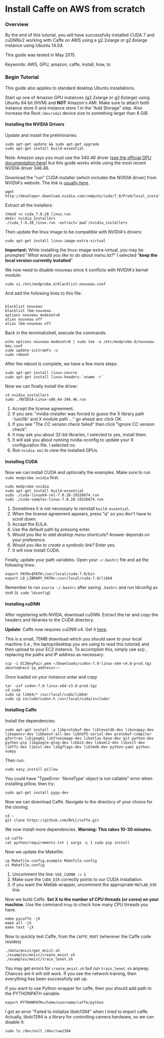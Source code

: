 # Install Caffe on AWS from scratch

### Overview

By the end of this tutorial, you will have successfully installed CUDA 7 and cuDNNv2 working with Caffe on AWS using a g2.2xlarge or g2.8xlarge instance using Ubuntu 14.04.

This guide was tested in May 2015.

Keywords: AWS, GPU, amazon, caffe, install, how, to

### Begin Tutorial

This guide also applies to standard desktop Ubuntu installations.

Start up one of Amazon GPU instances (g2.2xlarge or g2.8xlarge) using Ubuntu 64 bit (HVM) and **NOT** Amazon's AMI. Make sure to attach both instance store 0 and instance store 1 in the "Add Storage" step. Also increase the Root `/dev/sda1` device size to something larger than 8 GiB.

#### Installing the NVIDIA Drivers
Update and install the preliminaries:
```Shell
sudo apt-get update && sudo apt-get upgrade
sudo apt-get install build-essential
```

Note: Amazon says you must use the 340.46 driver ([see the official GPU documentation here](http://docs.aws.amazon.com/AWSEC2/latest/UserGuide/using_cluster_computing.html)) but this guide works while using the most recent NVIDIA driver 346.46.

Download the "run" CUDA installer (which includes the NVIDIA driver) from NVIDIA's website. The link is [usually here](https://developer.nvidia.com/cuda-downloads).
```
wget http://developer.download.nvidia.com/compute/cuda/7_0/Prod/local_installers/cuda_7.0.28_linux.run
```

Extract all the installers:
```Shell
chmod +x cuda_7.0.28_linux.run
mkdir nvidia_installers
./cuda_7.0.28_linux.run -extract=`pwd`/nvidia_installers
```

Then update the linux image to be compatible with NVIDIA's drivers:
```
sudo apt-get install linux-image-extra-virtual
```
**Important:** While installing the linux-image-extra-virtual, you may be prompted "*What would you like to do about menu.lst?*" I selected "**keep the local version currently installed**"

We now need to disable nouveau since it conflicts with NVIDIA's kernel module:
```Shell
sudo vi /etc/modprobe.d/blacklist-nouveau.conf
```

And add the following lines to this file:
```Shell

blacklist nouveau
blacklist lbm-nouveau
options nouveau modeset=0
alias nouveau off
alias lbm-nouveau off
```
Back in the terminal/shell, execute the commands:
```Shell
echo options nouveau modeset=0 | sudo tee -a /etc/modprobe.d/nouveau-kms.conf
sudo update-initramfs -u
sudo reboot
```

After the reboot is complete, we have a few more steps:
```Shell
sudo apt-get install linux-source
sudo apt-get install linux-headers-`uname -r`
```
Now we can finally install the driver:
```Shell
cd nvidia_installers
sudo ./NVIDIA-Linux-x86_64-346.46.run
```
1. Accept the license agreement.
2. If you see: "nvidia-installer was forced to guess the X library path '/usr/lib' and X module path ..." go ahead anc click OK.
3. If you see "The CC version check failed" then click "Ignore CC version check".
4. It may ask you about 32-bit libraries, I selected to yes, install them.
5. It will ask you about running nvidia-xconfig to update your X configuration file. I selected no.
6. Run `nvidia-smi` to view the installed GPUs.

#### Installing CUDA
Now we can install CUDA and optionally the examples. Make sure to run `sudo modprobe nvidia` first.
```Shell
sudo modprobe nvidia
sudo apt-get install build-essential
sudo ./cuda-linux64-rel-7.0.28-19326674.run
sudo ./cuda-samples-linux-7.0.28-19326674.run
```
1. Sometimes it is not necessary to reinstall `build-essential`.
2. When the license agreement appears, press "q" so you don't have to scroll down.
3. Accept the EULA.
4. Use the default path by pressing enter.
5. *Would you like to add desktop menu shortcuts?* Answer depends on your preference.
6. *Would you like to create a symbolic link?* Enter yes.
7. It will now install CUDA.

Finally, update your path variables. Open your `~/.bashrc` file and ad the following lines:
```Shell
export PATH=$PATH:/usr/local/cuda-7.0/bin
export LD_LIBRARY_PATH=:/usr/local/cuda-7.0/lib64
```
Remember to run `source ~/.bashrc` after saving `.bashrc` and run ldconfig as root (`$ sudo ldconfig`)

#### Installing cuDNN
After registering with NVIDA, download cuDNN. Extract the tar and copy the headers and libraries to the CUDA directory.

**Update**: Caffe now requires cuDNN v4. Get it [here](https://developer.nvidia.com/cudnn).

This is a small, 75MB download which you should save to your local machine (i.e., the laptop/desktop you are using to read this tutorial) and then upload to your EC2 instance. To accomplish this, simply use scp , replacing the paths and IP address as necessary:

```Shell
scp -i EC2KeyPair.pem ~/Downloads/cudnn-7.0-linux-x64-v4.0-prod.tgz ubuntu@<ec2-ip_address>:~
```

Once loaded on your instance untar and copy

```Shell
tar -zxf cudnn-7.0-linux-x64-v3.0-prod.tgz
cd cuda
sudo cp lib64/* /usr/local/cuda/lib64/
sudo cp include/cudnn.h /usr/local/cuda/include/
```

#### Installing Caffe
Install the dependencies:
```Shell
sudo apt-get install -y libprotobuf-dev libleveldb-dev libsnappy-dev libopencv-dev libboost-all-dev libhdf5-serial-dev protobuf-compiler gfortran libjpeg62 libfreeimage-dev libatlas-base-dev git python-dev python-pip libgoogle-glog-dev libbz2-dev libxml2-dev libxslt-dev libffi-dev libssl-dev libgflags-dev liblmdb-dev python-yaml python-numpy
```
Then run:
```Shell
sudo easy_install pillow
```
You could have "TypeError: 'NoneType' object is not callable" error when installing pillow, then try:
```Shell
sudo apt-get install pypy-dev
```

Now we can download Caffe. Navigate to the directory of your choice for the cloning.
```Shell
cd ~
git clone https://github.com/BVLC/caffe.git
```
We now install more dependencies. **Warning: This takes 10-30 minutes.**
```Shell
cd caffe
cat python/requirements.txt | xargs -L 1 sudo pip install
```

Now we update the Makefile:
```Shell
cp Makefile.config.example Makefile.config
vi Makefile.config
```

1. Uncomment the line: `USE_CUDNN := 1`
2. Make sure the `CUDA_DIR` correctly points to our CUDA installation.
3. If you want the Matlab wrapper, uncomment the appropriate `MATLAB_DIR` line.

Now we build Caffe. **Set X to the number of CPU threads (or cores) on your machine.** Use the command `htop` to check how many CPU threads you have.
```Shell
make pycaffe -jX
make all -jX
make test -jX
```

Now to quickly test Caffe, from the `CAFFE_ROOT` (wherever the Caffe code resides)
```Shell
./data/mnist/get_mnist.sh
./examples/mnist/create_mnist.sh
./examples/mnist/train_lenet.sh
```
You may get errors for `create_mnist.sh` but run `train_lenet.sh` anyway. Chances are it will still work. If you see the network training, then everything has been successfully set up. 

If you want to use Python wrapper for caffe, then you should add path to the PYTHONPATH variable:
```Shell
export PYTHONPATH=/home/username/caffe/python
```

I got an error "Failed to initialize libdc1394" when I tried to import caffe. Actually, libdc1394 is a library for controlling camera hardware, so we can disable it:
```Shell
sudo ln /dev/null /dev/raw1394
```